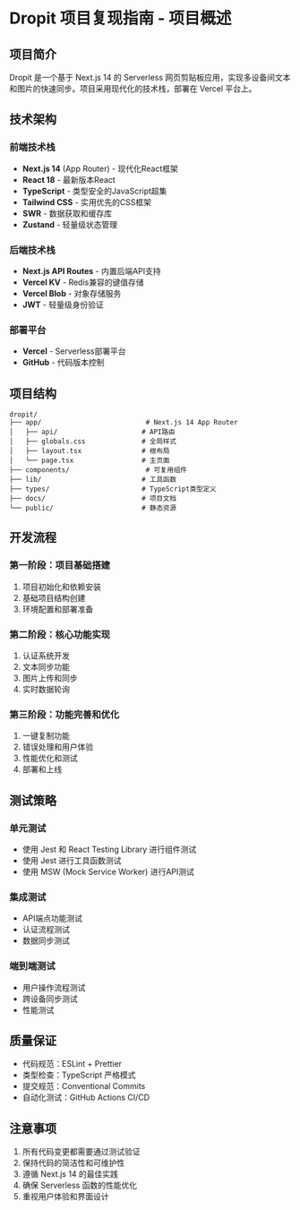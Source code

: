 # Dropit 项目复现指南 - 项目概述

## 项目简介

Dropit 是一个基于 Next.js 14 的 Serverless 网页剪贴板应用，实现多设备间文本和图片的快速同步。项目采用现代化的技术栈，部署在 Vercel 平台上。

## 技术架构

### 前端技术栈

- **Next.js 14** (App Router) - 现代化React框架
- **React 18** - 最新版本React
- **TypeScript** - 类型安全的JavaScript超集
- **Tailwind CSS** - 实用优先的CSS框架
- **SWR** - 数据获取和缓存库
- **Zustand** - 轻量级状态管理

### 后端技术栈

- **Next.js API Routes** - 内置后端API支持
- **Vercel KV** - Redis兼容的键值存储
- **Vercel Blob** - 对象存储服务
- **JWT** - 轻量级身份验证

### 部署平台

- **Vercel** - Serverless部署平台
- **GitHub** - 代码版本控制

## 项目结构

```
dropit/
├── app/                          # Next.js 14 App Router
│   ├── api/                     # API路由
│   ├── globals.css              # 全局样式
│   ├── layout.tsx               # 根布局
│   └── page.tsx                 # 主页面
├── components/                   # 可复用组件
├── lib/                         # 工具函数
├── types/                       # TypeScript类型定义
├── docs/                        # 项目文档
└── public/                      # 静态资源
```

## 开发流程

### 第一阶段：项目基础搭建

1. 项目初始化和依赖安装
2. 基础项目结构创建
3. 环境配置和部署准备

### 第二阶段：核心功能实现

1. 认证系统开发
2. 文本同步功能
3. 图片上传和同步
4. 实时数据轮询

### 第三阶段：功能完善和优化

1. 一键复制功能
2. 错误处理和用户体验
3. 性能优化和测试
4. 部署和上线

## 测试策略

### 单元测试

- 使用 Jest 和 React Testing Library 进行组件测试
- 使用 Jest 进行工具函数测试
- 使用 MSW (Mock Service Worker) 进行API测试

### 集成测试

- API端点功能测试
- 认证流程测试
- 数据同步测试

### 端到端测试

- 用户操作流程测试
- 跨设备同步测试
- 性能测试

## 质量保证

- 代码规范：ESLint + Prettier
- 类型检查：TypeScript 严格模式
- 提交规范：Conventional Commits
- 自动化测试：GitHub Actions CI/CD

## 注意事项

1. 所有代码变更都需要通过测试验证
2. 保持代码的简洁性和可维护性
3. 遵循 Next.js 14 的最佳实践
4. 确保 Serverless 函数的性能优化
5. 重视用户体验和界面设计
